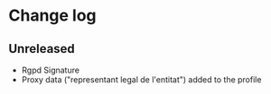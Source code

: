 # Change log

## Unreleased

- Rgpd Signature
- Proxy data ("representant legal de l'entitat") added to the profile

